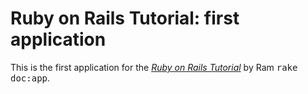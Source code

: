 # Ruby on Rails Tutorial: first application

This is the first application for the
[*Ruby on Rails Tutorial*](http://railstutorial.org/)
by Ram
<tt>rake doc:app</tt>.
